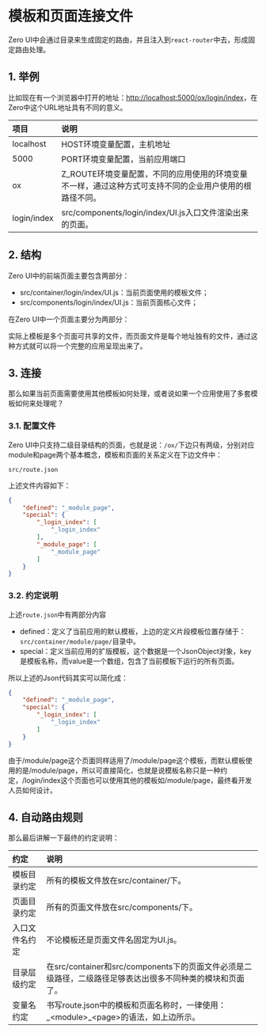 # 模板和页面连接文件

Zero UI中会通过目录来生成固定的路由，并且注入到`react-router`中去，形成固定路由处理。

## 1. 举例

比如现在有一个浏览器中打开的地址：[http://localhost:5000/ox/login/index](http://localhost:5000/ox/login/index)，在Zero中这个URL地址具有不同的意义。

| 项目 | 说明 |
| :--- | :--- |
| localhost | HOST环境变量配置，主机地址 |
| 5000 | PORT环境变量配置，当前应用端口 |
| ox | Z\_ROUTE环境变量配置，不同的应用使用的环境变量不一样，通过这种方式可支持不同的企业用户使用的根路径不同。 |
| login/index | src/components/login/index/UI.js入口文件渲染出来的页面。 |

## 2. 结构

Zero UI中的前端页面主要包含两部分：

* src/container/login/index/UI.js：当前页面使用的模板文件；
* src/components/login/index/UI.js：当前页面核心文件；

在Zero UI中一个页面主要分为两部分：

实际上模板是多个页面可共享的文件，而页面文件是每个地址独有的文件，通过这种方式就可以将一个完整的应用呈现出来了。

## 3. 连接

那么如果当前页面需要使用其他模板如何处理，或者说如果一个应用使用了多套模板如何来处理呢？

### 3.1. 配置文件

Zero UI中只支持二级目录结构的页面，也就是说：`/ox/`下边只有两级，分别对应module和page两个基本概念，模板和页面的关系定义在下边文件中：

```shell
src/route.json
```

上述文件内容如下：

```json
{
    "defined": "_module_page",
    "special": {
        "_login_index": [
            "_login_index"
        ],
        "_module_page": [
            "_module_page"
        ]
    }
}
```

### 3.2. 约定说明

上述`route.json`中有两部分内容

* defined：定义了当前应用的默认模板，上边的定义片段模板位置存储于：`src/container/module/page/`目录中。
* special：定义当前应用的扩版模板，这个数据是一个JsonObject对象，key是模板名称，而value是一个数组，包含了当前模板下运行的所有页面。

所以上述的Json代码其实可以简化成：

```json
{
    "defined": "_module_page",
    "special": {
        "_login_index": [
            "_login_index"
        ]
    }
}
```

由于/module/page这个页面同样适用了/module/page这个模板，而默认模板使用的是/module/page，所以可直接简化，也就是说模板名称只是一种约定，/login/index这个页面也可以使用其他的模板如/module/page，最终看开发人员如何设计。

## 4. 自动路由规则

那么最后讲解一下最终的约定说明：

| 约定 | 说明 |
| :--- | :--- |
| 模板目录约定 | 所有的模板文件放在src/container/下。 |
| 页面目录约定 | 所有的页面文件放在src/components/下。 |
| 入口文件名约定 | 不论模板还是页面文件名固定为UI.js。 |
| 目录层级约定 | 在src/container和src/components下的页面文件必须是二级路径，二级路径足够表达出很多不同种类的模块和页面了。 |
| 变量名约定 | 书写route.json中的模板和页面名称时，一律使用：\_&lt;module&gt;\_&lt;page&gt;的语法，如上边所示。 |



